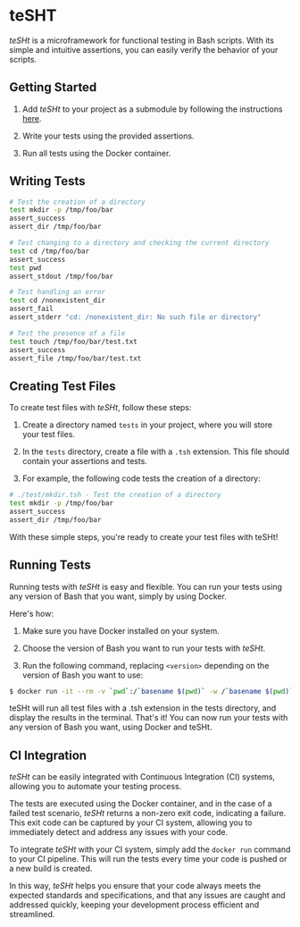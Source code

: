 # teSHT

_teSHt_ is a microframework for functional testing in Bash scripts. With its simple and intuitive assertions, you can easily verify the behavior of your scripts.

## Getting Started

1. Add _teSHt_ to your project as a submodule by following the instructions [here](https://github.blog/2016-02-01-working-with-submodules/).

2. Write your tests using the provided assertions.

3. Run all tests using the Docker container.

## Writing Tests

```bash
# Test the creation of a directory
test mkdir -p /tmp/foo/bar
assert_success
assert_dir /tmp/foo/bar

# Test changing to a directory and checking the current directory
test cd /tmp/foo/bar
assert_success
test pwd
assert_stdout /tmp/foo/bar

# Test handling an error
test cd /nonexistent_dir
assert_fail
assert_stderr "cd: /nonexistent_dir: No such file or directory"

# Test the presence of a file
test touch /tmp/foo/bar/test.txt
assert_success
assert_file /tmp/foo/bar/test.txt
````

## Creating Test Files

To create test files with _teSHt_, follow these steps:

1. Create a directory named `tests` in your project, where you will store your test files.

2. In the `tests` directory, create a file with a `.tsh` extension. This file should contain your assertions and tests.

3. For example, the following code tests the creation of a directory:

```bash
# ./test/mkdir.tsh - Test the creation of a directory
test mkdir -p /tmp/foo/bar
assert_success
assert_dir /tmp/foo/bar
```

With these simple steps, you're ready to create your test files with teSHt!

## Running Tests

Running tests with _teSHt_ is easy and flexible. You can run your tests using any version of Bash that you want, simply by using Docker. 

Here's how:

1. Make sure you have Docker installed on your system.

3. Choose the version of Bash you want to run your tests with _teSHt_.

4. Run the following command, replacing `<version>` depending on the version of Bash you want to use:

```bash
$ docker run -it --rm -v `pwd`:/`basename $(pwd)` -w /`basename $(pwd)` bash:<version> ./tesht.sh "tests/*.tsh"
```

teSHt will run all test files with a .tsh extension in the tests directory, and display the results in the terminal.
That's it! You can now run your tests with any version of Bash you want, using Docker and teSHt.


## CI Integration

_teSHt_ can be easily integrated with Continuous Integration (CI) systems, allowing you to automate your testing process.

The tests are executed using the Docker container, and in the case of a failed test scenario, _teSHt_ returns a non-zero exit code, indicating a failure. This exit code can be captured by your CI system, allowing you to immediately detect and address any issues with your code.

To integrate _teSHt_ with your CI system, simply add the `docker run` command to your CI pipeline. This will run the tests every time your code is pushed or a new build is created.

In this way, _teSHt_ helps you ensure that your code always meets the expected standards and specifications, and that any issues are caught and addressed quickly, keeping your development process efficient and streamlined.

